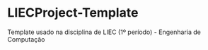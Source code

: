 # LIECProject-Template
Template usado na disciplina de LIEC (1º período) - Engenharia de Computação
